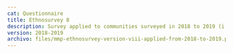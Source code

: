 ```yaml
---
cat: Questionnaire
title: Ethnosurvey 8
description: Survey applied to communities surveyed in 2018 to 2019 (i.e. 169-174).
version: 2018-2019
archivo: files/mmp-ethnosurvey-version-viii-applied-from-2018-to-2019.pdf
---
```

